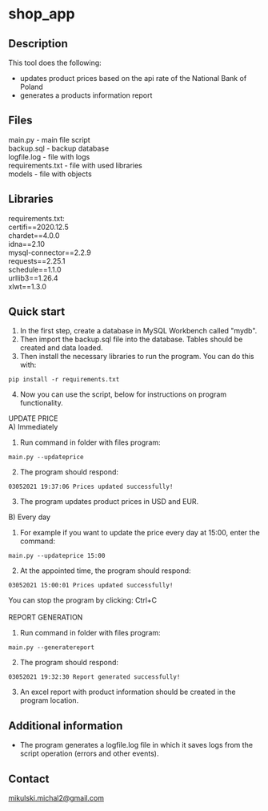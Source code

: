 # shop_app
## Description
This tool does the following:

- updates product prices based on the api rate of the National Bank of Poland<br />
- generates a products information report<br />

## Files

main.py - main file script<br />
backup.sql - backup database<br />
logfile.log - file with logs<br />
requirements.txt - file with used libraries<br />
models - file with objects<br />

## Libraries

requirements.txt:<br />
certifi==2020.12.5<br />
chardet==4.0.0<br />
idna==2.10<br />
mysql-connector==2.2.9<br />
requests==2.25.1<br />
schedule==1.1.0<br />
urllib3==1.26.4<br />
xlwt==1.3.0<br />


## Quick start
1. In the first step, create a database in MySQL Workbench called "mydb".<br />
2. Then import the backup.sql file into the database. Tables should be created and data loaded.<br />
3. Then install the necessary libraries to run the program. You can do this with:<br />
```
pip install -r requirements.txt
```
4. Now you can use the script, below for instructions on program functionality.<br />

UPDATE PRICE<br />
A) Immediately<br />
1. Run command in folder with files program:<br />
```
main.py --updateprice
```
2. The program should respond:<br />
```
03052021 19:37:06 Prices updated successfully!
```
3. The program updates product prices in USD and EUR.<br />

B) Every day<br />

1. For example if you want to update the price every day at 15:00, enter the command:<br />
```
main.py --updateprice 15:00
```
2. At the appointed time, the program should respond:<br />
```
03052021 15:00:01 Prices updated successfully!
```
You can stop the program by clicking: Ctrl+C<br /><br />
REPORT GENERATION<br />

1. Run command in folder with files program:<br />
```
main.py --generatereport
```
2. The program should respond:<br />
```
03052021 19:32:30 Report generated successfully!
```
3. An excel report with product information should be created in the program location.<br />

## Additional  information<br />
- The program generates a logfile.log file in which it saves logs from the script operation (errors and other events).<br />

## Contact<br />
mikulski.michal2@gmail.com
